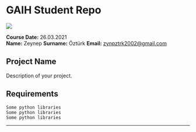 # GAIH Student Repo 
![](img/newlogo.png)

**Course Date:** 26.03.2021  
**Name:** Zeynep 
**Surname:** Öztürk
**Email:** zynpztrk2002@gmail.com  


## Project Name
Description of your project.

## Requirements
```
Some python libraries
Some python libraries
Some python libraries
```
---


